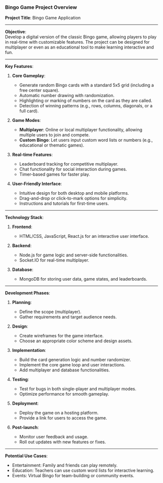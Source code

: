 ### Bingo Game Project Overview

**Project Title**: Bingo Game Application

---

**Objective**:  
Develop a digital version of the classic Bingo game, allowing players to play in real-time with customizable features. The project can be designed for multiplayer or even as an educational tool to make learning interactive and fun.

---

**Key Features**:

1. **Core Gameplay**:
   - Generate random Bingo cards with a standard 5x5 grid (including a free center square).
   - Automatic number drawing with randomization.
   - Highlighting or marking of numbers on the card as they are called.
   - Detection of winning patterns (e.g., rows, columns, diagonals, or a full card).

2. **Game Modes**:
   - **Multiplayer**: Online or local multiplayer functionality, allowing multiple users to join and compete.
   - **Custom Bingo**: Let users input custom word lists or numbers (e.g., educational or thematic games).


3. **Real-time Features**:
   - Leaderboard tracking for competitive multiplayer.
   - Chat functionality for social interaction during games.
   - Timer-based games for faster play.

4. **User-Friendly Interface**:
   - Intuitive design for both desktop and mobile platforms.
   - Drag-and-drop or click-to-mark options for simplicity.
   - Instructions and tutorials for first-time users.

---

**Technology Stack**:

1. **Frontend**: 
   - HTML/CSS, JavaScript, React.js for an interactive user interface.


2. **Backend**: 
   - Node.js for game logic and server-side functionalities.
   - Socket.IO for real-time multiplayer.

3. **Database**:
   - MongoDB for storing user data, game states, and leaderboards.

---

**Development Phases**:

1. **Planning**:
   - Define the scope (multiplayer).
   - Gather requirements and target audience needs.

2. **Design**:
   - Create wireframes for the game interface.
   - Choose an appropriate color scheme and design assets.

3. **Implementation**:
   - Build the card generation logic and number randomizer.
   - Implement the core game loop and user interactions.
   - Add multiplayer and database functionalities.

4. **Testing**:
   - Test for bugs in both single-player and multiplayer modes.
   - Optimize performance for smooth gameplay.

5. **Deployment**:
   - Deploy the game on a hosting platform.
   - Provide a link for users to access the game.

6. **Post-launch**:
   - Monitor user feedback and usage.
   - Roll out updates with new features or fixes.

---

**Potential Use Cases**:
- Entertainment: Family and friends can play remotely.
- Education: Teachers can use custom word lists for interactive learning.
- Events: Virtual Bingo for team-building or community events.
